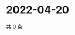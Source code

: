 # 2022-04-20

共 0 条

<!-- BEGIN WEIBO -->
<!-- 最后更新时间 Wed Apr 20 2022 03:00:34 GMT+0800 (China Standard Time) -->

<!-- END WEIBO -->
